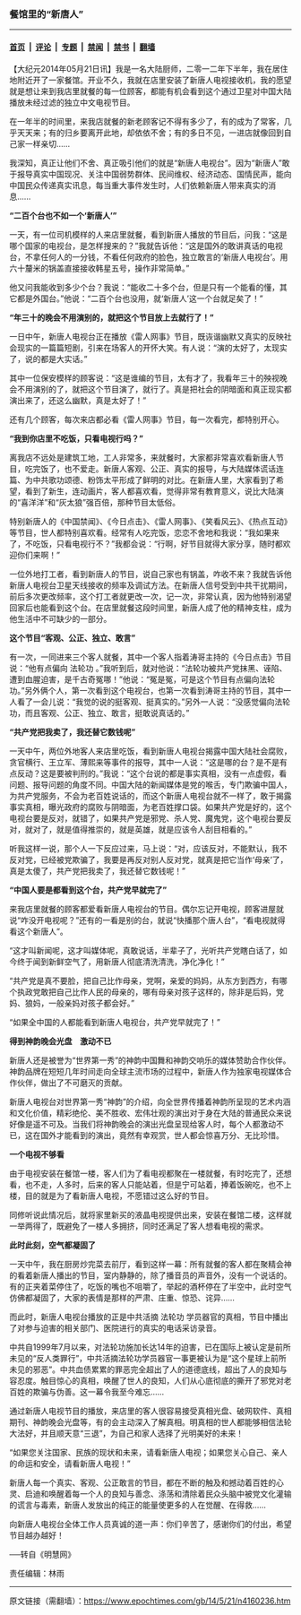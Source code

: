 ### 餐馆里的“新唐人”

---

#### [首页](../../../..?n4160236) &nbsp;|&nbsp; [评论](../../../../../epoch-comment?n4160236) &nbsp;|&nbsp; [专题](../../../../../epoch-special?n4160236) &nbsp;|&nbsp; [禁闻](../../../../../epoch-news?n4160236) &nbsp;|&nbsp; [禁书](../../../../../books?n4160236) &nbsp;|&nbsp; [翻墙](https://github.com/gfw-breaker/nogfw/blob/master/README.md?n4160236)


<div class="post_content" id="artbody" itemprop="articleBody">
 <!-- article content begin -->
 <p>
  【大纪元2014年05月21日讯】我是一名大陆厨师，二零一二年下半年，我在居住地附近开了一家餐馆。开业不久，我就在店里安装了新唐人电视接收机，我的愿望就是想让来到我店里就餐的每一位顾客，都能有机会看到这个通过卫星对中国大陆播放未经过滤的独立中文电视节目。
 </p>
 <p>
  在一年半的时间里，来我店就餐的新老顾客记不得有多少了，有的成为了常客，几乎天天来；有的归乡要离开此地，却依依不舍；有的多日不见，一进店就像回到自己家一样亲切……
 </p>
 <p>
  我深知，真正让他们不舍、真正吸引他们的就是“新唐人电视台”。因为“新唐人”敢于报导真实中国现况、关注中国弱势群体、民间维权、经济动态、国情民声，能向中国民众传递真实讯息，每当重大事件发生时，人们依赖新唐人带来真实的消息……
 </p>
 <p>
  <b>
   “二百个台也不如一个‘新唐人’”
  </b>
 </p>
 <p>
  一天，有一位司机模样的人来店里就餐，看到新唐人播放的节目后，问我：“这是哪个国家的电视台，是怎样搜来的？”我就告诉他：“这是国外的敢讲真话的电视台，不拿任何人的一分钱，不看任何政府的脸色，独立敢言的‘新唐人电视台’。用六十釐米的锅盖直接接收韩星五号，操作非常简单。”
 </p>
 <p>
  他又问我能收到多少个台？我说：“能收二十多个台，但是只有一个能看的懂，其它都是外国台。”他说：“二百个台也没用，就‘新唐人’这一个台就足矣了！”
 </p>
 <p>
  <b>
   “年三十的晚会不用演别的，就把这个节目放上去就行了！”
  </b>
 </p>
 <p>
  一日中午，新唐人电视台正在播放《雷人网事》节目，既诙谐幽默又真实的反映社会现实的一篇篇短剧，引来在场客人的开怀大笑。有人说：“演的太好了，太现实了，说的都是大实话。”
 </p>
 <p>
  其中一位保安模样的顾客说：“这是谁编的节目，太有才了，我看年三十的殃视晚会不用演别的了，就把这个节目演了，就行了。真是把社会的阴暗面和真正现实都演出来了，还这么幽默，真是太好了！”
 </p>
 <p>
  还有几个顾客，每次来店都必看《雷人网事》节目，每一次看完，都特别开心。
 </p>
 <p>
  <b>
   “我到你店里不吃饭，只看电视行吗？”
  </b>
 </p>
 <p>
  离我店不远处是建筑工地，工人非常多，来就餐时，大家都非常喜欢看新唐人节目，吃完饭了，也不爱走。新唐人客观、公正、真实的报导，与大陆媒体谎话连篇、为中共歌功颂德、粉饰太平形成了鲜明的对比。在新唐人里，大家看到了希望，看到了新生，连动画片，客人都喜欢看，觉得非常有教育意义，说比大陆演的“喜洋洋”和“灰太狼”强百倍，那种节目太低俗。
 </p>
 <p>
  特别新唐人的《中国禁闻》、《今日点击》、《雷人网事》、《笑看风云》、《热点互动》等节目，世人都特别喜欢看。经常有人吃完饭，恋恋不舍地和我说：“我如果来了，不吃饭，只看电视行不？”我都会说：“行啊，好节目就得大家分享，随时都欢迎你们来啊！”
 </p>
 <p>
  一位外地打工者，看到新唐人的节目，说自己家也有锅盖，咋收不来？我就告诉他新唐人电视台卫星天线接收的频率及调试方法。在新唐人信号受到中共干扰期间，前后多次更改频率，这个打工者就更改一次，记一次，非常认真，因为他特别渴望回家后也能看到这个台。在店里就餐这段时间里，新唐人成了他的精神支柱，成为他生活中不可缺少的一部分。
 </p>
 <p>
  <b>
   这个节目“客观、公正、独立、敢言”
  </b>
 </p>
 <p>
  有一次，一同进来三个客人就餐，其中一个客人指着涛哥主持的《今日点击》节目说：“他有点偏向
  <ok href="https://www.epochtimes.com/gb/tag/%E6%B3%95%E8%BD%AE%E5%8A%9F.html">
   法轮功
  </ok>
  。”我听到后，就对他说：“法轮功被共产党抹黑、诬陷、遭到血腥迫害，是千古奇冤哪！”他说：“冤是冤，可是这个节目有点偏向法轮功。”另外俩个人，第一次看到这个电视台，也第一次看到涛哥主持的节目，其中一人看了一会儿说：“我觉的说的挺客观、挺真实的。”另外一人说：“没感觉偏向法轮功，而且客观、公正、独立、敢言，挺敢说真话的。”
 </p>
 <p>
  <b>
   “共产党把我卖了，我还替它数钱呢”
  </b>
 </p>
 <p>
  一天中午，两位外地客人来店里吃饭，看到新唐人电视台揭露中国大陆社会腐败，贪官横行、王立军、薄熙来等事件的报导，其中一人说：“这是哪的台？是不是有点反动？这是要被判刑的。”我说：“这个台说的都是事实真相，没有一点虚假，看问题、报导问题的角度不同。中国大陆的新闻媒体是党的喉舌，专门欺骗中国人，为共产党服务，不会为老百姓说话的，而这个新唐人电视台就不一样了，敢于揭露事实真相，曝光政府的腐败与阴暗面，为老百姓撑口袋。如果共产党是好的，这个电视台要是反对，就错了，如果共产党是邪党、杀人党、魔鬼党，这个电视台要反对，就对了，就是值得推崇的，就是英雄，就是应该令人刮目相看的。”
 </p>
 <p>
  听我这样一说，那个人一下反应过来，马上说：“对，应该反对，不能默认，我不反对党，已经被党欺骗了，我要是再反对别人反对党，就真是把它当作‘母亲’了，真是太傻了，共产党把我卖了，我还替它数钱呢！”
 </p>
 <p>
  <b>
   “中国人要是都看到这个台，共产党早就完了”
  </b>
 </p>
 <p>
  来我店里就餐的顾客都爱看新唐人电视台的节目。偶尔忘记开电视，顾客进屋就说“咋没开电视呢？”还有的一看是别的台，就说“快播那个唐人台”，“看电视就得看这个新唐人”。
 </p>
 <p>
  “这才叫新闻呢，这才叫媒体呢，真敢说话，半辈子了，光听共产党瞎白话了，如今终于闻到新鲜空气了，用新唐人彻底清洗清洗，净化净化！”
 </p>
 <p>
  “共产党是真不要脸，把自己比作母亲，党啊，亲爱的妈妈，从东方到西方，有哪个执政党敢把自己比作人民的母亲的，哪有母亲对孩子这样的，除非是后妈，党妈、狼妈，一般亲妈对孩子都会好。”
 </p>
 <p>
  “如果全中国的人都能看到新唐人电视台，共产党早就完了！”
 </p>
 <p>
  <b>
   得到神韵晚会光盘　激动不已
  </b>
 </p>
 <p>
  新唐人还是被誉为“世界第一秀”的神韵中国舞和神韵交响乐的媒体赞助合作伙伴。神韵品牌在短短几年时间走向全球主流市场的过程中，新唐人作为独家电视媒体合作伙伴，做出了不可磨灭的贡献。
 </p>
 <p>
  新唐人电视台对世界第一秀“神韵”的介绍，向全世界传播着神韵所呈现的艺术内涵和文化价值，精彩绝伦、美不胜收、宏伟壮观的演出对于身在大陆的普通民众来说好像是遥不可及。当我们将神韵晚会的演出光盘呈现给客人时，每个人都激动不已，这在国外才能看到的演出，竟然有幸观赏，世人都会惊喜万分、无比珍惜。
 </p>
 <p>
  <b>
   一个电视不够看
  </b>
 </p>
 <p>
  由于电视安装在餐馆一楼，客人们为了看电视都聚在一楼就餐，有时吃完了，还想看，也不走，人多时，后来的客人只能站着，但是宁可站着，捧着饭碗吃，也不上楼，目的就是为了看新唐人电视，不愿错过这么好的节目。
 </p>
 <p>
  同修听说此情况后，就将家里新买的液晶电视提供出来，安装在餐馆二楼，这样就一举两得了，既避免了一楼人多拥挤，同时还满足了客人想看电视的需求。
 </p>
 <p>
  <b>
   此时此刻，空气都凝固了
  </b>
 </p>
 <p>
  一天中午，我在厨房炒完菜去前厅，看到这样一幕：所有就餐的客人都在聚精会神的看着新唐人播出的节目，室内静静的，除了播音员的声音外，没有一个说话的。有的正夹着菜停住了，吃饭的嘴也不咀嚼了，举起的酒杯停在了半空中，此时空气仿佛都凝固了，大家的表情是那样的严肃、庄重、惊恐、诧异……
 </p>
 <p>
  而此时，新唐人电视台播放的正是中共活摘
  <ok href="https://www.epochtimes.com/gb/tag/%E6%B3%95%E8%BD%AE%E5%8A%9F.html">
   法轮功
  </ok>
  学员器官的真相，节目中播出了对参与迫害的相关部门、医院进行的真实的电话采访录音。
 </p>
 <p>
  中共自1999年7月以来，对法轮功施加长达14年的迫害，已在国际上被认定是前所未见的“反人类罪行”，中共活摘法轮功学员器官一事更被认为是“这个星球上前所未见的邪恶”。中共血债累累的罪恶完全超出了人的道德底线，超出了人的良知与容忍度。触目惊心的真相，唤醒了世人的良知，人们从心底彻底的撕开了邪党对老百姓的欺骗与伪善。这一幕令我至今难忘……
 </p>
 <p>
  通过新唐人电视节目的播放，来店里的客人很容易接受真相光盘、破网软件、真相期刊、神韵晚会光盘等，有的会主动深入了解真相。明真相的世人都能够相信法轮大法好，并且顺天意“三退”，为自己和家人选择了光明美好的未来！
 </p>
 <p>
  “如果您关注国家、民族的现状和未来，请看新唐人电视；如果您关心自己、亲人的命运和安全，请看新唐人电视！”
 </p>
 <p>
  新唐人每一个真实、客观、公正敢言的节目，都在不断的触及和撼动着百姓的心灵、启迪和唤醒着每一个人的良知与善念、涤荡和清除着民众头脑中被党文化灌输的谎言与毒素，新唐人发放出的纯正的能量使更多的人在觉醒、在得救……
 </p>
 <p>
  向新唐人电视台全体工作人员真诚的道一声：你们辛苦了，感谢你们的付出，希望节目越办越好！
 </p>
 <p>
  ──转自《明慧网》
 </p>
 <p>
  责任编辑：林雨
 </p>
 <!-- article content end -->
 <div id="below_article_ad">
 </div>
</div>


---

原文链接（需翻墙）：https://www.epochtimes.com/gb/14/5/21/n4160236.htm